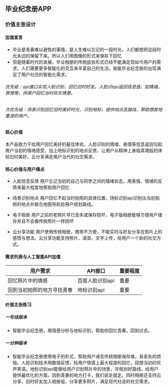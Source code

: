 ## 毕业纪念册APP


### 价值主张设计


#### 加值宣言
- 毕业是青春难以避免的事情，是人生难以忘记的一段时光，人们都想把这段时光永远的保留下来。所以人们用图像的形式来保存下回忆
- 但是随着时代的发展，毕业相册的传统纸张形式已经不能满足现如今用户的需求，人们需要更多智能化的交互来丰富自己的生活。智能毕业纪念册的出现满足了用户社交的智能化需求。

###### 优先级：api接口实现人脸识别，回忆旧时好友。人脸识api返回信息值，如情绪，表情等，供用户回忆当时欢乐情景。
###### 次优先级：场景识别回忆旧时美好时光，识别地标，提供地点及路线，帮助想故地重游的用户。



#### 核心价值
本产品致力于给用户回忆美好的最佳体验，人脸识别的情绪、表情等信息返回勾起用户当初的情绪感受，加上地标识别的地点反馈，让用户从精神上身临其境般的体验旧时美好。云分享满足用户当代的社交需求。

#### 核心价值与用户痛点
- 人脸信息反馈
用户忘记当初的自己与同学之间的情绪状态，用表情、情绪的反馈来最大程度地帮助用户回忆

- 场景识别地点
用户回忆不起当时拍照的具体位置，场标识别api识别出当初拍照的地点并联合地图导航给用户规划路线。

- 电子相册
用户之前的老照片早已丢失或保存损坏，电子版相册能够方便用户储存并且不会像传统照片一样损坏

- 云分享功能
用户使用传统相册，携带不方便，不能实时与好友分享在照片上的感悟与想法。云分享功能支持照片、语音、文字上传，给用户一个新的社交方式。

#### 需求列表与人工智能API加值
|   用户需求  |  API接口 | 重要程度 |
| --- | --- |--- |
| 回忆照片中的情感  |百度人脸识别api |重要 | 
| 回到当初拍照的地方寻找青春 | 地标识别api| 重要| 

#### 价值主张练习
##### 一句话版本
- 智能毕业纪念册，用情感分析与地标识别，帮助你回忆青春，回到过去。

##### 一分钟版本
- 智能毕业纪念册使用电子的形式，帮助用户减去传统相册保存难，易丢失的烦恼。人脸识别技术用数值反馈，给用户情感上最大程度的回忆，回想当初的欢声笑语。地标识别api能够给用户识别照片中的场景，并规划好路线，给用户提供最优化的方案。回到青春的地方打卡，我们说走就走。同时相册还支持云分享，旧时好友加入相册组，分享更多照片，满足现代社会的社交需求。
